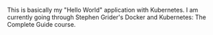 This is basically my "Hello World" application with Kubernetes. I am currently going through Stephen Grider's Docker and Kubernetes: The Complete Guide course.
